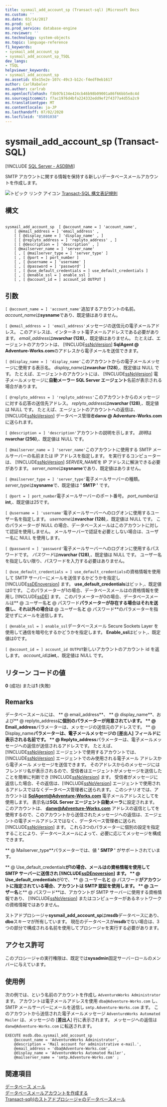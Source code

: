 ```yaml
---
title: sysmail_add_account_sp (Transact-sql) |Microsoft Docs
ms.custom: ''
ms.date: 03/14/2017
ms.prod: sql
ms.prod_service: database-engine
ms.reviewer: ''
ms.technology: system-objects
ms.topic: language-reference
f1_keywords:
- sysmail_add_account_sp
- sysmail_add_account_sp_TSQL
dev_langs:
- TSQL
helpviewer_keywords:
- sysmail_add_account_sp
ms.assetid: 65e15e2e-107c-49c3-b12c-f4edf0eb1617
author: CarlRabeler
ms.author: carlrab
ms.openlocfilehash: f3b97b134e424cb46b98b09001a86f66bb5e8c4d
ms.sourcegitcommit: f7ac1976d4bfa224332edd9ef2f4377a4d55a2c9
ms.translationtype: MT
ms.contentlocale: ja-JP
ms.lasthandoff: 07/02/2020
ms.locfileid: "85891038"
---
```

# <a name="sysmail_add_account_sp-transact-sql"></a>sysmail_add_account_sp (Transact-SQL)
[!INCLUDE [SQL Server - ASDBMI](../../includes/applies-to-version/sql-asdbmi.md)]

  SMTP アカウントに関する情報を保持する新しいデータベースメールアカウントを作成します。  
  
 ![トピック リンク アイコン](../../database-engine/configure-windows/media/topic-link.gif "トピック リンク アイコン") [Transact-SQL 構文表記規則](../../t-sql/language-elements/transact-sql-syntax-conventions-transact-sql.md)  
  
## <a name="syntax"></a>構文  
  
```  
  
sysmail_add_account_sp  [ @account_name = ] 'account_name',  
    [ @email_address = ] 'email_address' ,  
    [ [ @display_name = ] 'display_name' , ]  
    [ [ @replyto_address = ] 'replyto_address' , ]  
    [ [ @description = ] 'description' , ]  
    [ @mailserver_name = ] 'server_name'   
    [ , [ @mailserver_type = ] 'server_type' ]  
    [ , [ @port = ] port_number ]  
    [ , [ @username = ] 'username' ]  
    [ , [ @password = ] 'password' ]  
    [ , [ @use_default_credentials = ] use_default_credentials ]  
    [ , [ @enable_ssl = ] enable_ssl ]  
    [ , [ @account_id = ] account_id OUTPUT ]  
```  
  
## <a name="arguments"></a>引数  
`[ @account_name = ] 'account_name'`追加するアカウントの名前。 *account_name*は**sysname**であり、既定値はありません。  
  
`[ @email_address = ] 'email_address'`メッセージの送信元の電子メールアドレス。 このアドレスは、インターネット電子メールアドレスである必要があります。 *email_address*は**nvarchar (128)**,、既定値はありません。 たとえば、エージェントのアカウントは、 [!INCLUDE[ssNoVersion](../../includes/ssnoversion-md.md)] **SqlAgent \@ Adventure-Works.com**のアドレスから電子メールを送信できます。  
  
`[ @display_name = ] 'display_name'`このアカウントからの電子メールメッセージに使用する表示名。 *display_name*は**nvarchar (128)**,、既定値は NULL です。 たとえば、エージェントのアカウントには、 [!INCLUDE[ssNoVersion](../../includes/ssnoversion-md.md)] 電子メールメッセージに**自動メーラー SQL Server エージェント**名前が表示される場合があります。  
  
`[ @replyto_address = ] 'replyto_address'`このアカウントからのメッセージに対する応答の送信先アドレス。 *replyto_address*は**nvarchar (128)**,、既定値は NULL です。 たとえば、エージェントのアカウントへの返信は、 [!INCLUDE[ssNoVersion](../../includes/ssnoversion-md.md)] データベース管理者**danw \@ Adventure-Works.com**に送られます。  
  
`[ @description = ] 'description'`アカウントの説明を示します。 *説明*は**nvarchar (256)**,、既定値は NULL です。  
  
`[ @mailserver_name = ] 'server_name'`このアカウントに使用する SMTP メールサーバーの名前または IP アドレスを指定します。 を実行するコンピューターは、 [!INCLUDE[ssNoVersion](../../includes/ssnoversion-md.md)] *SERVER_NAME*を IP アドレスに解決できる必要があります。 *server_name*は**sysname**であり、既定値はありません。  
  
`[ @mailserver_type = ] 'server_type'`電子メールサーバーの種類。 *server_type*は**sysname**で、既定値は **' SMTP '** です。  
  
`[ @port = ] port_number`電子メールサーバーのポート番号。 *port_number*は**int**,、既定値は25です。  
  
`[ @username = ] 'username'`電子メールサーバーへのログオンに使用するユーザー名を指定します。 *username*は**nvarchar (128)**,、既定値は NULL です。 このパラメーターが NULL の場合、データベースメールはこのアカウントに対して認証を使用しません。 メールサーバーで認証を必要としない場合は、ユーザー名に NULL を使用します。  
  
`[ @password = ] 'password'`電子メールサーバーへのログオンに使用するパスワードです。 *パスワード*は**nvarchar (128)**,、既定値は NULL です。 ユーザー名を指定しない限り、パスワードを入力する必要はありません。  
  
`[ @use_default_credentials = ] use_default_credentials`の資格情報を使用して SMTP サーバーにメールを送信するかどうかを指定し [!INCLUDE[ssDEnoversion](../../includes/ssdenoversion-md.md)] ます。 **use_default_credentials**はビット,、既定値は0です。 このパラメーターが1の場合、データベースメールはの資格情報を使用し [!INCLUDE[ssDE](../../includes/ssde-md.md)] ます。 このパラメーターが0の場合、データベースメールは** \@ ユーザー名**と** \@ パスワード**パラメーターが存在する場合はそれを送信し、それ以外の場合は** \@ ユーザー名**と** \@ パスワード**のパラメーターを指定せずにメールを送信します。  
  
`[ @enable_ssl = ] enable_ssl`データベースメール Secure Sockets Layer を使用して通信を暗号化するかどうかを指定します。 **Enable_ssl**はビット,、既定値は0です。  
  
`[ @account_id = ] account_id OUTPUT`新しいアカウントのアカウント id を返します。 *account_id*は**int**,、既定値は NULL です。  
  
## <a name="return-code-values"></a>リターン コードの値  
 **0** (成功) または**1** (失敗)  
  
## <a name="remarks"></a>Remarks  
 データベースメールには、 ** \@ email_address**、 ** \@ display_name**、および** \@ replyto_address**に個別のパラメーターが用意されています。 ** \@ Email_address**パラメーターは、メッセージの送信元のアドレスです。 ** \@ Display_name**パラメーターは、電子メールメッセージの [**差出人**] フィールドに表示される名前です。 ** \@ Replyto_address**パラメーターは、電子メールメッセージへの返信が送信されるアドレスです。 たとえば、[!INCLUDE[ssNoVersion](../../includes/ssnoversion-md.md)] エージェントで使用するアカウントでは、[!INCLUDE[ssNoVersion](../../includes/ssnoversion-md.md)] エージェントでのみ使用される電子メール アドレスから電子メール メッセージを送信できます。 そのアドレスからのメッセージにはフレンドリ名が表示されるので、受信者はエージェントがメッセージを送信したことを簡単に判断でき [!INCLUDE[ssNoVersion](../../includes/ssnoversion-md.md)] ます。 受信者がメッセージに返信した場合、その返信は、[!INCLUDE[ssNoVersion](../../includes/ssnoversion-md.md)] エージェントで使用されるアドレスではなくデータベース管理者に送られます。 このシナリオでは、アカウントは **SqlAgent@Adventure-Works.com** 電子メールアドレスとしてを使用します。 表示名は**SQL Server エージェント自動メーラ**に設定されます。 このアカウントは、 **danw@Adventure-Works.com** アドレスの返信としてを使用するので、このアカウントから送信されたメッセージへの返信は、エージェントの電子メールアドレスではなく、データベース管理者に送られ [!INCLUDE[ssNoVersion](../../includes/ssnoversion-md.md)] ます。 これら3つのパラメーターに個別の設定を指定することにより、データベースメールによって、必要に応じてメッセージを構成できます。  
  
 ** \@ Mailserver_type**パラメーターでは、値 **' SMTP '** がサポートされています。  
  
 ** \@ Use_default_credentials**が1の場合、メールはの資格情報を使用して SMTP サーバーに送信され [!INCLUDE[ssDEnoversion](../../includes/ssdenoversion-md.md)] ます。 ** \@ Use_default_credentials**が0で、 ** \@ ユーザー名**と** \@ パスワード**がアカウントに指定されている場合、アカウントは SMTP 認証を使用します。 ** \@ ユーザー名**と** \@ パスワード**は、アカウントが SMTP サーバーに使用する資格情報であり、 [!INCLUDE[ssNoVersion](../../includes/ssnoversion-md.md)] またはコンピューターがあるネットワークの資格情報ではありません。  
  
 ストアドプロシージャ**sysmail_add_account_sp**は**msdb**データベースにあり、 **dbo**スキーマが所有しています。 現在のデータベースが**msdb**でない場合は、3つの部分で構成される名前を使用してプロシージャを実行する必要があります。  
  
## <a name="permissions"></a>アクセス許可  
 このプロシージャの実行権限は、既定では**sysadmin**固定サーバーロールのメンバーに与えています。  
  
## <a name="examples"></a>使用例  
 次の例では、という名前のアカウントを作成し `AdventureWorks Administrator` ます。 アカウントは電子メールアドレスを使用 `dba@Adventure-Works.com` し、SMTP メールサーバーにメールを送信し `smtp.Adventure-Works.com` ます。 このアカウントから送信された電子メールメッセージ `AdventureWorks Automated Mailer` は、メッセージの [**差出人**] 行に表示されます。 メッセージへの返信は `danw@Adventure-Works.com` に転送されます。  
  
```  
EXECUTE msdb.dbo.sysmail_add_account_sp  
    @account_name = 'AdventureWorks Administrator',  
    @description = 'Mail account for administrative e-mail.',  
    @email_address = 'dba@Adventure-Works.com',  
    @display_name = 'AdventureWorks Automated Mailer',  
    @mailserver_name = 'smtp.Adventure-Works.com' ;  
```  
  
## <a name="see-also"></a>関連項目  
 [データベース メール](../../relational-databases/database-mail/database-mail.md)   
 [データベースメールアカウントを作成する](../../relational-databases/database-mail/create-a-database-mail-account.md)   
 [Transact-sql&#41;&#40;のストアドプロシージャのデータベースメール](../../relational-databases/system-stored-procedures/database-mail-stored-procedures-transact-sql.md)  
  
  
